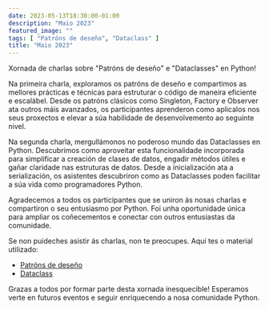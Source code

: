 ```yaml
---
date: 2023-05-13T18:30:00-01:00
description: "Maio 2023"
featured_image: ""
tags: [ "Patróns de deseño", "Dataclass" ]
title: "Maio 2023"
---
```


Xornada de charlas sobre "Patróns de deseño" e "Dataclasses" en Python!

Na primeira charla, exploramos os patróns de deseño e compartimos as mellores prácticas e técnicas
para estruturar o código de maneira eficiente e escalábel. Desde os patróns clásicos como Singleton,
Factory e Observer ata outros máis avanzados, os participantes aprenderon como aplicalos nos seus
proxectos e elevar a súa habilidade de desenvolvemento ao seguinte nivel.

Na segunda charla, mergullámonos no poderoso mundo das Dataclasses en Python. Descubrimos como
aproveitar esta funcionalidade incorporada para simplificar a creación de clases de datos, engadir
métodos útiles e gañar claridade nas estruturas de datos. Desde a inicialización ata a
serialización, os asistentes descubriron como as Dataclasses poden facilitar a súa vida como
programadores Python.

Agradecemos a todos os participantes que se uniron ás nosas charlas e compartiron o seu entusiasmo
por Python. Foi unha oportunidade única para ampliar os coñecementos e conectar con outros
entusiastas da comunidade.

Se non puideches asistir ás charlas, non te preocupes. Aquí tes o material utilizado:

- [Patróns de deseño](/resources/2023/05/design_patterns_intro.pdf)
- [Dataclass](/resources/2023/05/Dataclass-tech-talk-Python-Coruna.pdf)

Grazas a todos por formar parte desta xornada inesquecible! Esperamos verte en futuros eventos e
seguir enriquecendo a nosa comunidade Python.

